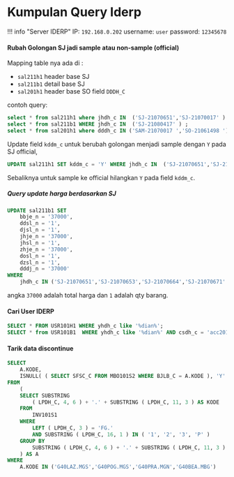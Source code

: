 # Kumpulan Query Iderp
!!! info "Server IDERP"
    IP: `192.168.0.202` username: `user` password: `12345678`

#### Rubah Golongan SJ jadi sample atau non-sample (official)

Mapping table nya ada di :

- `sal211h1` header base SJ
- `sal211b1` detail base SJ
- `sal201h1` header base SO field `DDDH_C`

contoh query:

``` sql
select * from sal211h1 where jhdh_c IN  ('SJ-21070651','SJ-21070017' ) ;
select * from sal211b1 WHERE jhdh_c IN  ('SJ-21080417' ) ;
select * from sal201h1 where dddh_c IN ('SAM-21070017 ','SO-21061498 ')
```

Update field `kddm_c` untuk berubah golongan menjadi sample dengan `Y` pada SJ official,
``` sql
UPDATE sal211h1 SET kddm_c = 'Y' WHERE jhdh_c IN  ('SJ-21070651','SJ-21070017' ) ;
```
Sebaliknya untuk sample ke official hilangkan `Y` pada field `kddm_c`.
##### Query update harga berdasarkan SJ
``` sql 
UPDATE sal211b1 SET 
	bbje_n = '37000',
	ddsl_n = '1',
	djsl_n = '1',
	jhje_n = '37000',
	jhsl_n = '1',
	zhje_n = '37000',
	dosl_n = '1',
	dzsl_n = '1',
	dddj_n = '37000'
WHERE
	jhdh_c IN ('SJ-21070651','SJ-21070653','SJ-21070664','SJ-21070671' )
```
angka `37000` adalah total harga dan `1` adalah qty barang.

#### Cari User IDERP
``` sql
SELECT * FROM USR101H1 WHERE yhdh_c like '%dian%';
SELECT * from USR101B1  WHERE yhdh_c like '%dian%' AND csdh_c = 'acc201d1';
```

#### Tarik data discontinue
``` sql
SELECT
	A.KODE,
	ISNULL( ( SELECT SFSC_C FROM MBO101S2 WHERE BJLB_C = A.KODE ), 'Y' ) AS STATUS 
FROM
	(
	SELECT SUBSTRING
		( LPDH_C, 4, 6 ) + '.' + SUBSTRING ( LPDH_C, 11, 3 ) AS KODE 
	FROM
		INV101S1 
	WHERE
		LEFT ( LPDH_C, 3 ) = 'FG.' 
		AND SUBSTRING ( LPDH_C, 16, 1 ) IN ( '1', '2', '3', 'P' ) 
	GROUP BY
		SUBSTRING ( LPDH_C, 4, 6 ) + '.' + SUBSTRING ( LPDH_C, 11, 3 ) 
	) AS A 
WHERE
	A.KODE IN ('G40LAZ.MGS','G40POG.MGS','G40PRA.MGN','G40BEA.MBG')
```